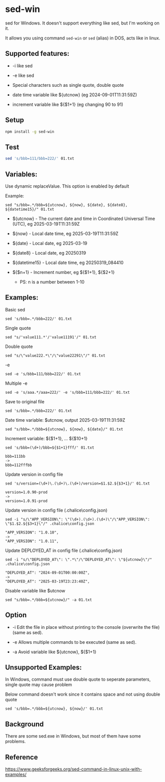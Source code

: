 # sed-win

sed for Windows. It doesn't support everything like sed, but I'm working on it.

It allows you using command `sed-win` or `sed` (alias) in DOS, acts like in
linux.

## Supported features:

- -i like sed

- -e like sed

- Special characters such as single quote, double quote

- date time variable like ${utcnow} (eg 2024-09-01T11:31:59Z)

- increment variable like ${$1+1} (eg changing 90 to 91)

## Setup

```sh
npm install -g sed-win
```

## Test

```sh
sed 's/bbb=111/bbb=222/' 01.txt
```

## Variables:

Use dynamic replaceValue. This option is enabled by default

Example:

```
sed "s/bbb=.*/bbb=${utcnow}, ${now}, ${date}, ${date8}, ${datetime15}/" 01.txt
```

- ${utcnow} - The current date and time in Coordinated Universal Time (UTC), eg
  2025-03-19T11:31:59Z

- ${now} - Local date time, eg 2025-03-19T11:31:59Z

- ${date} - Local date, eg 2025-03-19

- ${date8} - Local date, eg 20250319

- ${datetime15} - Local date time, eg 20250319_084410

- ${$n+1} - Increment number, eg ${$1+1}, ${$2+1}

  - PS: n is a number between 1-10

## Examples:

Basic sed

```
sed 's/bbb=.*/bbb=222/' 01.txt
```

Single quote

```
sed "s/'value111.*'/'value11191'/" 01.txt
```

Double quote

```
sed "s/\"value222.*\"/\"value22291\"/" 01.txt
```

-e

```
sed -e 's/bbb=111/bbb=222/' 01.txt
```

Multiple -e

```
sed -e 's/aaa.*/aaa=222/' -e 's/bbb=111/bbb=222/' 01.txt
```

Save to original file

```
sed 's/bbb=.*/bbb=222/' 01.txt
```

Date time variable: $utcnow, output 2025-03-19T11:31:59Z

```
sed "s/bbb=.*/bbb=${utcnow}, ${now}, ${date}/" 01.txt
```

Increment variable: ${$1+1}, ... ${$10+1}

```
sed 's/bbb=(\d+)/bbb=${$1+1}fff/' 01.txt
```

```
bbb=111bb
->
bbb=112fffbb
```

Update version in config file

```
sed 's/version=(\d+)\.(\d+)\.(\d+)/version=$1.$2.${$3+1}/' 01.txt
```

```
version=1.0.90-prod
->
version=1.0.91-prod
```

Update version in config file (.chalice\config.json)

```
sed -i "s/\"APP_VERSION\": \"(\d+).(\d+).(\d+)\"/\"APP_VERSION\": \"$1.$2.${$3+1}\"/" .chalice\config.json
```

```
"APP_VERSION": "1.0.10",
->
"APP_VERSION": "1.0.11",
```

Update DEPLOYED_AT in config file (.chalice\config.json)

```
sed -i "s/\"DEPLOYED_AT\": \".*\"/\"DEPLOYED_AT\": \"${utcnow}\"/" .chalice\config.json
```

```
"DEPLOYED_AT": "2024-09-01T00:00:00Z",
->
"DEPLOYED_AT": "2025-03-19T23:23:40Z",
```

Disable variable like $utcnow

```
sed "s/bbb=.*/bbb=${utcnow}/" -a 01.txt
```

## Option

- -i Edit the file in place without printing to the console (overwrite the file)
  (same as sed).

- -e Allows multiple commands to be executed (same as sed).

- -a Avoid variable like ${utcnow}, ${$1+1}

## Unsupported Examples:

In Windows, command must use double quote to seperate parameters, single quote
may cause problem

Below command doesn't work since it contains space and not using double quote

```
sed 's/bbb=.*/bbb=${utcnow}, ${now}/' 01.txt
```

## Background

There are some sed.exe in Windows, but most of them have some problems.

## Reference

https://www.geeksforgeeks.org/sed-command-in-linux-unix-with-examples/

<!--
## Pending doc:

- log-analysis

## Pending features:

- -i
- -e

- dev
node ./dist/bin/index.js -V
node ./dist/bin/index.js now
npm link

- test in another package
npm link sed-win

-->
